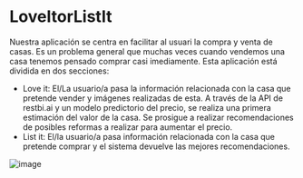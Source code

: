 # LoveItorListIt

Nuestra aplicación se centra en facilitar al usuari la compra y venta de casas. Es un problema general que muchas veces cuando vendemos una casa tenemos pensado comprar casi imediamente. Esta aplicación está dividida en dos secciones:
<ul>
  <li>Love it: El/La usuario/a pasa la información relacionada con la casa que pretende vender y imágenes realizadas de esta. A través de la API de restbi.ai y un modelo predictorio del precio, se realiza una primera estimación del valor de la casa. Se prosigue a realizar recomendaciones de posibles reformas a realizar para aumentar el precio.</li>
  <li>List it: El/la usuario/a pasa información relacionada con la casa que pretende comprar y el sistema devuelve las mejores recomendaciones.</li>
 </ul>
 
![image](https://github.com/orlandoroldan/LoveItorListIt/assets/103830755/89858239-58fa-4f6b-8cbf-3fb946963205)
